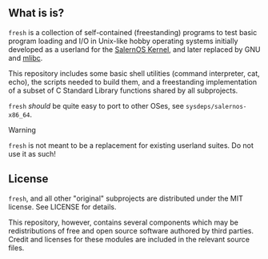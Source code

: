 
## What is is?
`fresh` is a collection of self-contained (freestanding) programs to test basic program loading and I/O in Unix-like hobby operating systems initially developed as a userland for the [SalernOS Kernel](https://github.com/Alessandro-Salerno/SalernOS-Kernel), and later replaced by GNU and [mlibc](https://github.com/managarm/mlibc).

This repository includes some basic shell utilities (command interpreter, cat, echo), the scripts needed to build them, and a freestanding implementation of a subset of C Standard Library functions shared by all subprojects.

`fresh` _should_ be quite easy to port to other OSes, see `sysdeps/salernos-x86_64`.
> [!WARNING]
> `fresh` is not meant to be a replacement for existing userland suites. Do not use it as such!

## License
`fresh`, and all other "original" subprojects are distributed under the MIT license. See LICENSE for details.

This repository, however, contains several components which may be redistributions of free and open source software authored by third parties. Credit and licenses for these modules are included in the relevant source files.
